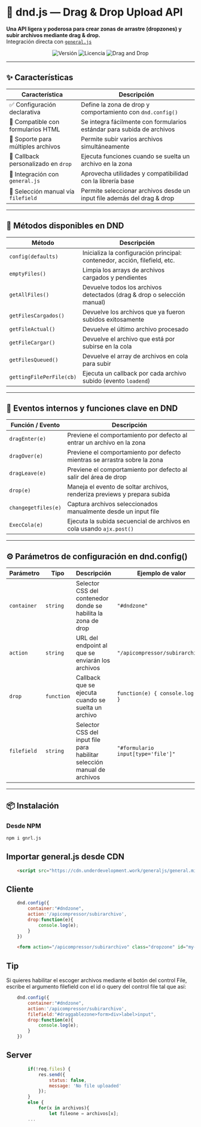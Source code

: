 # 🚀 dnd.js — Drag & Drop Upload API

**Una API ligera y poderosa para crear zonas de arrastre (dropzones) y subir archivos mediante drag & drop.**  
Integración directa con [`general.js`](https://cdn.underdevelopment.work/generaljs/general.min.js)

<p align="center">
  <img src="https://img.shields.io/badge/version-1.0.0-blue.svg" alt="Versión">
  <img src="https://img.shields.io/badge/license-MIT-green.svg" alt="Licencia">
  <img src="https://img.shields.io/badge/drag--and--drop-enabled-orange.svg" alt="Drag and Drop">
</p>

---
## ✨ Características

| Característica                         | Descripción                                                                 |
|----------------------------------------|------------------------------------------------------------------------------|
| ✅ Configuración declarativa           | Define la zona de drop y comportamiento con `dnd.config()`                  |
| 🎯 Compatible con formularios HTML     | Se integra fácilmente con formularios estándar para subida de archivos      |
| 📁 Soporte para múltiples archivos     | Permite subir varios archivos simultáneamente                               |
| 🔄 Callback personalizado en `drop`    | Ejecuta funciones cuando se suelta un archivo en la zona                    |
| 🧩 Integración con `general.js`        | Aprovecha utilidades y compatibilidad con la librería base                  |
| 🧠 Selección manual vía `filefield`    | Permite seleccionar archivos desde un input file además del drag & drop     |

---
## 🧠 Métodos disponibles en DND

| Método                    | Descripción                                                                 |
|---------------------------|------------------------------------------------------------------------------|
| `config(defaults)`        | Inicializa la configuración principal: contenedor, acción, filefield, etc. |
| `emptyFiles()`            | Limpia los arrays de archivos cargados y pendientes                        |
| `getAllFiles()`           | Devuelve todos los archivos detectados (drag & drop o selección manual)    |
| `getFilesCargados()`      | Devuelve los archivos que ya fueron subidos exitosamente                   |
| `getFileActual()`         | Devuelve el último archivo procesado                                       |
| `getFileCargar()`         | Devuelve el archivo que está por subirse en la cola                        |
| `getFilesQueued()`        | Devuelve el array de archivos en cola para subir                           |
| `gettingFilePerFile(cb)`  | Ejecuta un callback por cada archivo subido (evento `loadend`)             |

---
## 🔧 Eventos internos y funciones clave en DND

| Función / Evento       | Descripción                                                                 |
|------------------------|------------------------------------------------------------------------------|
| `dragEnter(e)`         | Previene el comportamiento por defecto al entrar un archivo en la zona      |
| `dragOver(e)`          | Previene el comportamiento por defecto mientras se arrastra sobre la zona   |
| `dragLeave(e)`         | Previene el comportamiento por defecto al salir del área de drop            |
| `drop(e)`              | Maneja el evento de soltar archivos, renderiza previews y prepara subida    |
| `changegetfiles(e)`    | Captura archivos seleccionados manualmente desde un input file              |
| `ExecCola(e)`          | Ejecuta la subida secuencial de archivos en cola usando `ajx.post()`        |

---
## ⚙️ Parámetros de configuración en dnd.config()

| Parámetro     | Tipo       | Descripción                                                                 | Ejemplo de valor                          |
|---------------|------------|------------------------------------------------------------------------------|-------------------------------------------|
| `container`   | `string`   | Selector CSS del contenedor donde se habilita la zona de drop               | `"#dndzone"`                               |
| `action`      | `string`   | URL del endpoint al que se enviarán los archivos                            | `"/apicompressor/subirarchivo"`           |
| `drop`        | `function` | Callback que se ejecuta cuando se suelta un archivo                         | `function(e) { console.log(e); }`         |
| `filefield`   | `string`   | Selector CSS del input file para habilitar selección manual de archivos     | `"#formulario input[type='file']"`        |
---

## 📦 Instalación

### Desde NPM
```bash
npm i gnrl.js
```

## Importar general.js desde CDN
```html
	<script src="https://cdn.underdevelopment.work/generaljs/general.min.js">
```

## Cliente

```javascript
	dnd.config({
		container:"#dndzone",
		action:'/apicompressor/subirarchivo',
		drop:function(e){
			console.log(e);
		}
	})
```

```html
	<form action="/apicompressor/subirarchivo" class="dropzone" id="my-awesome-dropzone" enctype="multipart/form-data"></form>
```

## Tip
Si quieres habilitar el escoger archivos mediante el botón del control File, escribe el argumento filefield con el id o query del control file tal que así:

```javascript
	dnd.config({
		container:"#dndzone",
		action:'/apicompressor/subirarchivo',
		filefield:"#draggablezone>form>div>label>input",
		drop:function(e){
			console.log(e);
		}
	})
```

## Server

```javascript
		if(!req.files) {
		    res.send({
		        status: false,
		        message: 'No file uploaded'
		    });
		}
		else {
			for(x in archivos){
				let fileone = archivos[x];
		...
```
